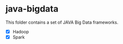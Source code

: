 java-bigdata
==========================

This folder contains a set of JAVA Big Data frameworks.

- [x] Hadoop
- [x] Spark
